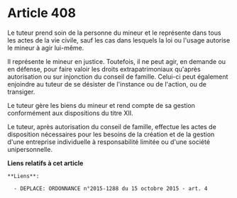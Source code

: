 # Article 408

Le tuteur prend soin de la personne du mineur et le représente dans tous les actes de la vie civile, sauf les cas dans
lesquels la loi ou l'usage autorise le mineur à agir lui-même.

Il représente le mineur en justice. Toutefois, il ne peut agir, en demande ou en défense, pour faire valoir les droits
extrapatrimoniaux qu'après autorisation ou sur injonction du conseil de famille. Celui-ci peut également enjoindre au tuteur
de se désister de l'instance ou de l'action, ou de transiger.

Le tuteur gère les biens du mineur et rend compte de sa gestion conformément aux dispositions du titre XII.

Le tuteur, après autorisation du conseil de famille, effectue les actes de disposition nécessaires pour les besoins de la
création et de la gestion d'une entreprise individuelle à responsabilité limitée ou d'une société unipersonnelle.

**Liens relatifs à cet article**

	**Liens**:

	  - DEPLACE: ORDONNANCE n°2015-1288 du 15 octobre 2015 - art. 4
